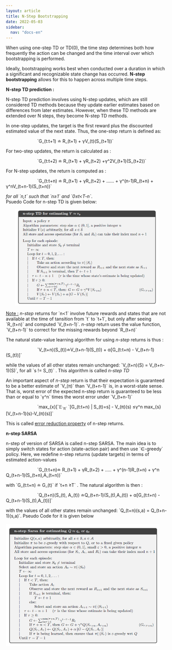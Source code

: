 ```yaml
---
layout: article
title: N-Step Bootstrapping
date: 2022-05-03
sidebar:
  nav: "docs-en"
---
```



<html>

<!--- Adding Google Analytics -->
<!-- Global site tag (gtag.js) - Google Analytics -->
<script async src="https://www.googletagmanager.com/gtag/js?id=UA-154990580-2"></script>
<script>
  window.dataLayer = window.dataLayer || [];
  function gtag(){dataLayer.push(arguments);}
  gtag('js', new Date());

  gtag('config', 'UA-154990580-2');
</script>
<!-- End of Google Analytics Code -->
<!-- Adding MathJAX -->
<script src="https://polyfill.io/v3/polyfill.min.js?features=es6"></script>
  <script id="MathJax-script" async
          src="https://cdn.jsdelivr.net/npm/mathjax@3/es5/tex-mml-chtml.js">
  </script>
  <script async="true" src="https://cdn.jsdelivr.net/npm/mathjax@2/MathJax.js?config=AM_CHTML"> </script>
<!-- End of MathJAX -->



<body>

<p>When using one-step TD or TD(0), the time step determines both how frequently the action can be changed and the time interval over which bootstrapping is performed.</p>
<p>Ideally, bootstrapping works best when conducted over a duration in which a significant and recognizable state change has occurred. <b>N-step bootstrapping</b> allows for this to happen across multiple time steps.</p>

<p><b>N-step TD prediction :</b></p>
<p>N-step TD prediction involves using N-step updates, which are still considered TD methods because they update earlier estimates based on differences from later estimates. However, when these TD methods are extended over N steps, they become N-step TD methods.</p>
<p>In one-step updates, the target is the first reward plus the discounted estimated value of the next state. Thus, the one-step return is defined as:</p>

<p>&emsp;&emsp;&emsp;&emsp;&emsp;&emsp;&emsp;`G_(t:t+1) &esdot; R_(t+1) + &gamma;V_(t)(S_(t+1))`</p>
<p>For two-step updates, the return is calculated as :</p>
<p>&emsp;&emsp;&emsp;&emsp;&emsp;&emsp;&emsp;`G_(t:t+2) &esdot; R_(t+1) + &gamma;R_(t+2) +&gamma;^2V_(t+1)(S_(t+2))`</p>
<p>For N-step updates, the return is computed as :</p>
<p>&emsp;&emsp;&emsp;&emsp;&emsp;&emsp;&emsp;`G_(t:t+n) &esdot; R_(t+1) + &gamma;R_(t+2) + ...... + &gamma;^(n-1)R_(t+n) + &gamma;^nV_(t+n-1)(S_(t+n))`</p>
<p ><i>for all `n,t` such that `n&ge;1` and `0&le;t&lt;T-n`</i>.<br> Psuedo Code for n-step TD is given below:</p>

&emsp;&emsp;<img src="assets/img/nstep.png" alt="n-step" width="450" height="300" class="image_full"><br>


<p><u>Note :</u> <i>n-step</i> returns for `n&lt;1` involve future rewards and states that are not available at the time of tansition from `t` to `t+1`, but only after seeing `R_(t+n)` and computed `V_(t+n-1)`. 
<i>n-step</i> return uses the value function, `V_(t+n-1)` to correct for the missing rewards beyond `R_(t+n)`</p>
<p>The natural state-value learning algorithm for using <i>n-step</i> returns is thus :</p>
<p>&emsp;&emsp;&emsp;&emsp;&emsp;&emsp;&emsp;`V_(t+n)(S_(t))&esdot;V_(t+n-1)(S_(t)) + &alpha;[G_(t:t+n) - V_(t+n-1)(S_(t))]`</p>
<p>while the values of all other states remain unchanged: `V_(t+n)(S) = V_(t+n-1)(S)`, for all `s != S_(t)` . This algorithm is called <i>n-step TD</i></p>
<p>An important aspect of <i>n-step</i> return is that their expectation is guaranteed to be a better estimate of `V_(&pi;)` than `V_(t+n-1)` is, in a worst-state sense. That is, worst error of the expected n-step return is guaranteed to be less than or equal to `&gamma;^n` times the worst error under `V_(t+n-1)`</p>
<p>&emsp;&emsp;&emsp;&emsp;&emsp;&emsp;&emsp;`max_{x}[`&Eopf;<sub>`&pi;`</sub> `[G_(t:t+n) | S_(t)=s] - V_(&pi;)(s) &le;&gamma;^n max_{s}[V_(t+n-1)(s)-V_(&pi;)(s)]`</p>
<p>This is called <u>error reduction property</u> of n-step returns.</p>
<p><b>n-step SARSA</b></p>
<p>n-step of version of SARSA is called n-step SARSA. The main idea is to simply switch states for action (state-action pair) and then use `&isin;-greedy` policy. Here, we redefine n-step returns (update targets) in terms of estimated action-values</p>
<p>&emsp;&emsp;&emsp;&emsp;&emsp;&emsp;&emsp;`G_(t:t+n)&esdot; R_(t+1) + &gamma;R_(t+2) + ..... + &gamma;^(n-1)R_(t+n) + &gamma;^n Q_(t+n-1)(S_(t+n),A_(t+n))`
</p>
<p>with `G_(t:t+n) &esdot; G_(t)` if `t+n &ge;T` . The natural algorithm is then :</p>
<p>&emsp;&emsp;&emsp;&emsp;&emsp;&emsp;&emsp;`Q_(t+n)(S_(t), A_(t)) &esdot;Q_(t+n-1)(S_(t),A_(t)) + &alpha;[G_(t:t+n) - Q_(t+n-1)(S_(t),A_(t))]`</p>
<p>with the values of all other states remain unchanged: `Q_(t+n)(s,a) = Q_(t+n-1)(s,a)`. Pseudo Code for it is given below<br>
&emsp;&emsp;<img src="assets/img/nstepsarsa.png" alt="n-stepSARSA" width="480" height="380" class="image_full">
</p> 

</body>
</html>
